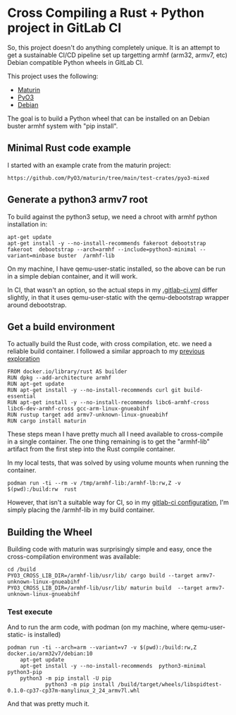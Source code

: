 # Cross Compiling a Rust + Python project in GitLab CI


So, this project doesn't do anything completely unique. It is an attempt to
get a sustainable CI/CD pipeline set up  targetting armhf (arm32, armv7, etc)
Debian compatible Python wheels in GitLab CI.

This project uses the following:

- [Maturin](https://github.com/PyO3/maturin)
- [PyO3](https://github.com/PyO3/pyo3)
- [Debian](https://www.debian.org/)

The goal is to build a Python wheel that can be installed on an Debian buster
armhf system with "pip install".


## Minimal Rust code example

I started with an example crate from the maturin project:

	https://github.com/PyO3/maturin/tree/main/test-crates/pyo3-mixed

## Generate a python3 armv7 root

To build against the python3 setup, we need a chroot with armhf python installation in:

	apt-get update
	apt-get install -y --no-install-recommends fakeroot debootstrap
	fakeroot  debootstrap --arch=armhf --include=python3-minimal --variant=minbase buster  /armhf-lib

On my machine, I have qemu-user-static installed, so the above can be run in a
simple debian container, and it will work.

In CI, that wasn't an option, so the actual steps in my [.gitlab-ci.yml](.gitlab-ci.yml) differ
slightly, in that it uses qemu-user-static with the qemu-debootstrap wrapper
around debootstrap.

## Get a build environment

To actually build the Rust code, with cross compilation, etc. we need a
reliable build container. I followed a similar approach to my [previous
exploration](https://gitlab.com/Spindel/rust-cross-example)

	FROM docker.io/library/rust AS builder
	RUN dpkg --add-architecture armhf
	RUN apt-get update
	RUN apt-get install -y --no-install-recommends curl git build-essential
	RUN apt-get install -y --no-install-recommends libc6-armhf-cross libc6-dev-armhf-cross gcc-arm-linux-gnueabihf
	RUN rustup target add armv7-unknown-linux-gnueabihf
	RUN cargo install maturin

These steps mean I have pretty much all I need available to cross-compile in a
single container. The one thing remaining is to get the "armhf-lib" artifact
from the first step into the Rust compile container.

In my local tests, that was solved by using volume mounts when running the
container.

    podman run -ti --rm -v /tmp/armhf-lib:/armhf-lb:rw,Z -v $(pwd):/build:rw  rust

However, that isn't a suitable way for CI, so in my [gitlab-ci configuration](.gitlab-ci.yml),
I'm simply placing the /armhf-lib in my build container.


## Building the Wheel

Building code with maturin was surprisingly simple and easy, once the
cross-compilation environment was available:

	cd /build
	PYO3_CROSS_LIB_DIR=/armhf-lib/usr/lib/ cargo build --target armv7-unknown-linux-gnueabihf
	PYO3_CROSS_LIB_DIR=/armhf-lib/usr/lib/ maturin build  --target armv7-unknown-linux-gnueabihf


### Test execute

And to run the arm code, with podman (on my machine, where qemu-user-static- is installed)


	podman run -ti --arch=arm --variant=v7 -v $(pwd):/build:rw,Z docker.io/arm32v7/debian:10
		apt-get update
		apt-get install -y --no-install-recommends  python3-minimal python3-pip
		python3 -m pip install -U pip
                python3 -m pip install /build/target/wheels/libspidtest-0.1.0-cp37-cp37m-manylinux_2_24_armv7l.whl


And that was pretty much it.
